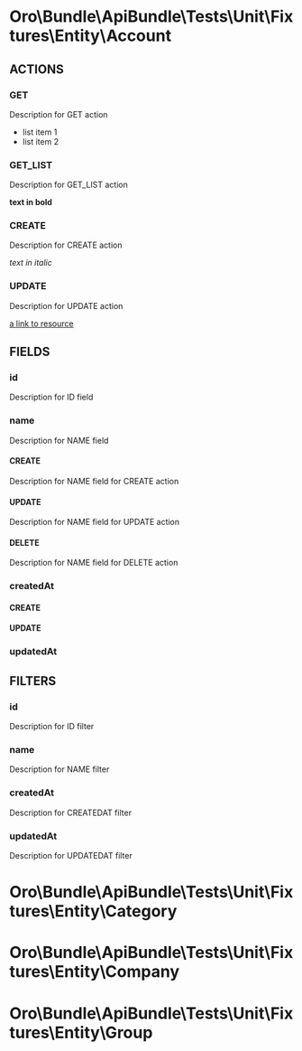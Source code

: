 # Oro\Bundle\ApiBundle\Tests\Unit\Fixtures\Entity\Account

## ACTIONS

### GET

Description for GET action

- list item 1
- list item 2

### GET_LIST

Description for GET_LIST action

**text in bold**

### CREATE

Description for CREATE action

_text in italic_

### UPDATE

Description for UPDATE action

[a link to resource](http://localhost.com)

## FIELDS

### id

Description for ID field

### name

Description for NAME field

#### CREATE

Description for NAME field for CREATE action

#### UPDATE

Description for NAME field for UPDATE action

#### DELETE

Description for NAME field for DELETE action

### createdAt

#### CREATE

#### UPDATE

### updatedAt

## FILTERS

### id

Description for ID filter

### name

Description for NAME filter

### createdAt

Description for CREATEDAT filter

### updatedAt

Description for UPDATEDAT filter


# Oro\Bundle\ApiBundle\Tests\Unit\Fixtures\Entity\Category

# Oro\Bundle\ApiBundle\Tests\Unit\Fixtures\Entity\Company

# Oro\Bundle\ApiBundle\Tests\Unit\Fixtures\Entity\Group
